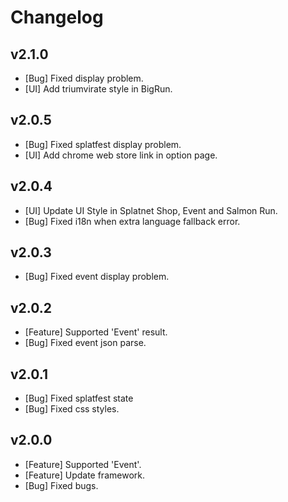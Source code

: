 # Changelog

## v2.1.0
  - [Bug] Fixed display problem.
  - [UI] Add triumvirate style in BigRun.

## v2.0.5
  - [Bug] Fixed splatfest display problem.
  - [UI] Add chrome web store link in option page.
## v2.0.4
  - [UI] Update UI Style in Splatnet Shop, Event and Salmon Run.
  - [Bug] Fixed i18n when extra language fallback error.
## v2.0.3
  - [Bug] Fixed event display problem.
## v2.0.2
  - [Feature] Supported 'Event' result.
  - [Bug] Fixed event json parse.
## v2.0.1
  - [Bug] Fixed splatfest state
  - [Bug] Fixed css styles.
## v2.0.0
  - [Feature] Supported 'Event'.
  - [Feature] Update framework.
  - [Bug] Fixed bugs.